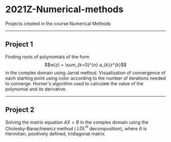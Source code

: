 # 2021Z-Numerical-methods
Projects created in the course Numerical Methods 

---

## Project 1
Finding roots of polynomials of the form $$w(z) = \sum_{k=0}^{n} a_{k}z^{k}$$ in the complex domain using Jarrat method. Visualization of convergence of each starting point using color according to the number of iterations needed to converge. Horner's algorithm used to calculate the value of the polynomial and its derivative. 

---

## Project 2
Solving the matrix equation $AX = B$ in the complex domain using the Cholesky-Banachiewicz method ( $LDL^{H}$ decomposition), where $A$ is Hermitian, positively defined, tridiagonal matrix.
